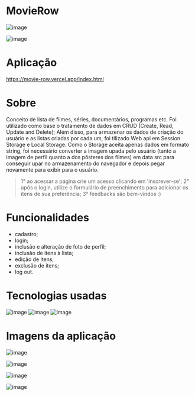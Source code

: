 # MovieRow
 ![image](https://user-images.githubusercontent.com/84210050/128647945-275bd936-03c1-491c-a9f4-e48fbf641e39.png)
 
![image](https://user-images.githubusercontent.com/84210050/128647958-57f31a37-1920-49ea-9837-bf42c178025a.png)

# Aplicação

https://movie-row.vercel.app/index.html

# Sobre

Conceito de lista de filmes, séries, documentários, programas etc. Foi utilizado como base o tratamento de dados em CRUD (Create, Read, Update and Delete); Além disso, para armazenar os dados de criação do usuário e as listas criadas por cada um, foi tilizado Web api em Session Storage e Local Storage. Como o Storage aceita apenas dados em formato string, foi necessário converter a imagem upada pelo usuário (tanto a imagem de perfil quanto a dos pôsteres dos filmes) em data src para conseguir upar no armazenamento do navegador e depois pegar novamente para exibir para o usuário. 

> 1° ao acessar a página crie um acesso clicando em 'inscrever-se';
> 2° após o login, utilize o formulário de preenchimento para adicionar os itens de sua preferência;
> 3° feedbacks são bem-vindos :)

# Funcionalidades

- cadastro;
- login;
- inclusão e alteração de foto de perfil;
- inclusão de itens à lista;
- edição de itens;
- exclusão de itens;
- log out.

# Tecnologias usadas

![image](https://user-images.githubusercontent.com/84210050/128648299-eaf4ca7c-ab16-4b1b-82b3-ef8f4e964b93.png) ![image](https://user-images.githubusercontent.com/84210050/128648300-ee842dad-e9a5-4d9c-9e31-bb2a6be920f7.png) ![image](https://user-images.githubusercontent.com/84210050/128648302-0286cebb-85ec-4ca5-8b33-e954d66a7bba.png)


# Imagens da aplicação

![image](https://user-images.githubusercontent.com/84210050/128648322-1d8e71a9-7510-4a03-8a28-a497aad2e956.png)

![image](https://user-images.githubusercontent.com/84210050/128648333-7a1e725f-39b4-4797-a542-15ed6c74743f.png)

![image](https://user-images.githubusercontent.com/84210050/128648356-6072de93-928d-43f4-980a-9842d97acba0.png)

![image](https://user-images.githubusercontent.com/84210050/128648412-3dd4a8ca-2472-434b-a56a-08c651c59bf6.png)





